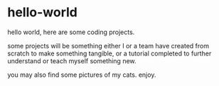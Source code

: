 # hello-world
hello world, here are some coding projects.

some projects will be something either I or a team have created from scratch to make something tangible, or a tutorial completed to further understand or teach myself something new. 

you may also find some pictures of my cats. enjoy. 
